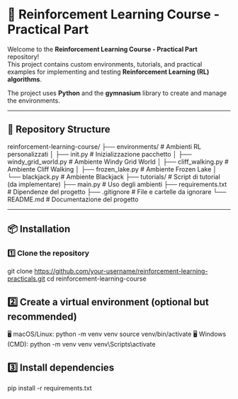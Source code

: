 # 🚀 Reinforcement Learning Course - Practical Part

Welcome to the **Reinforcement Learning Course - Practical Part** repository!  
This project contains custom environments, tutorials, and practical examples for implementing and testing **Reinforcement Learning (RL) algorithms**.  

The project uses **Python** and the **gymnasium** library to create and manage the environments.

---

## 📂 Repository Structure

reinforcement-learning-course/ ├── environments/ # Ambienti RL personalizzati │ ├── init.py # Inizializzazione pacchetto │ ├── windy_grid_world.py # Ambiente Windy Grid World │ ├── cliff_walking.py # Ambiente Cliff Walking │ ├── frozen_lake.py # Ambiente Frozen Lake │ └── blackjack.py # Ambiente Blackjack ├── tutorials/ # Script di tutorial (da implementare) ├── main.py # Uso degli ambienti ├── requirements.txt # Dipendenze del progetto ├── .gitignore # File e cartelle da ignorare └── README.md # Documentazione del progetto

---

## 📦 Installation

### 1️⃣ Clone the repository

git clone https://github.com/your-username/reinforcement-learning-practicals.git
cd reinforcement-learning-course

## ️2️⃣ Create a virtual environment (optional but recommended)
🖥️ macOS/Linux:
python -m venv venv
source venv/bin/activate
🖥️ Windows (CMD):
python -m venv venv
venv\Scripts\activate

## 3️⃣ Install dependencies
pip install -r requirements.txt
